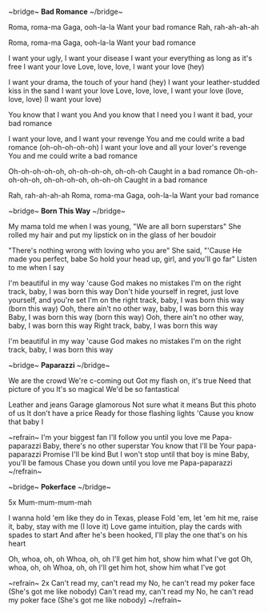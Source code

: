 ~bridge~
**Bad Romance**
~/bridge~
 
Roma, roma-ma 
Gaga, ooh-la-la 
Want your bad romance 
Rah, rah-ah-ah-ah 


Roma, roma-ma 
Gaga, ooh-la-la 
Want your bad romance 


I want your ugly, I want your disease 
I want your everything as long as it's free 
I want your love 
Love, love, love, I want your love (hey) 

I want your drama, the touch of your hand (hey) 
I want your leather-studded kiss in the sand 
I want your love 
Love, love, love, I want your love (love, love, love) 
(I want your love) 

You know that I want you 
And you know that I need you 
I want it bad, your bad romance 

I want your love, and I want your revenge 
You and me could write a bad romance (oh-oh-oh-oh-oh) 
I want your love and all your lover's revenge 
You and me could write a bad romance 

Oh-oh-oh-oh-oh, oh-oh-oh-oh, oh-oh-oh 
Caught in a bad romance 
Oh-oh-oh-oh-oh, oh-oh-oh-oh, oh-oh-oh 
Caught in a bad romance 

Rah, rah-ah-ah-ah 
Roma, roma-ma 
Gaga, ooh-la-la 
Want your bad romance 

~bridge~
**Born This Way** 
~/bridge~
 
My mama told me when I was young, "We are all born superstars" 
She rolled my hair and put my lipstick on in the glass of her boudoir 

"There's nothing wrong with loving who you are" 
She said, "'Cause He made you perfect, babe 
So hold your head up, girl, and you'll go far" 
Listen to me when I say 

I'm beautiful in my way 'cause God makes no mistakes 
I'm on the right track, baby, I was born this way 
Don't hide yourself in regret, just love yourself, and you're set 
I'm on the right track, baby, I was born this way (born this way) 
Ooh, there ain't no other way, baby, I was born this way 
Baby, I was born this way (born this way) 
Ooh, there ain't no other way, baby, I was born this way 
Right track, baby, I was born this way 

I'm beautiful in my way 'cause God makes no mistakes 
I'm on the right track, baby, I was born this way 

~bridge~
**Paparazzi** 
~/bridge~
 
We are the crowd 
We're c-coming out 
Got my flash on, it's true 
Need that picture of you 
It's so magical 
We'd be so fantastical 

Leather and jeans 
Garage glamorous 
Not sure what it means 
But this photo of us 
It don't have a price 
Ready for those flashing lights 
'Cause you know that baby I 

~refrain~
I'm your biggest fan 
I'll follow you until you love me 
Papa-paparazzi 
Baby, there's no other superstar 
You know that I'll be 
Your papa-paparazzi 
Promise I'll be kind 
But I won't stop until that boy is mine 
Baby, you'll be famous 
Chase you down until you love me 
Papa-paparazzi 
~/refrain~

~bridge~
**Pokerface** 
~/bridge~
 
5x
Mum-mum-mum-mah 

I wanna hold 'em like they do in Texas, please 
Fold 'em, let 'em hit me, raise it, baby, stay with me (I love it) 
Love game intuition, play the cards with spades to start 
And after he's been hooked, I'll play the one that's on his heart 

Oh, whoa, oh, oh 
Whoa, oh, oh 
I'll get him hot, show him what I've got 
Oh, whoa, oh, oh 
Whoa, oh, oh 
I'll get him hot, show him what I've got 

~refrain~
2x
Can't read my, can't read my 
No, he can't read my poker face 
(She's got me like nobody) 
Can't read my, can't read my 
No, he can't read my poker face 
(She's got me like nobody)
~/refrain~